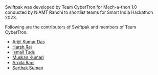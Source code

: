 Swiftpak was developed by Team CyberTron for Mech-a-thon 1.0 conducted by NIAMT Ranchi to shortlist teams for Smart India Hackathon 2023.

Following are the contributors of Swiftpak and members of Team CyberTron.
* [Arijit Kumar Das](https://www.linkedin.com/in/arijitkd)
* [Harsh Raj](https://www.linkedin.com/in/harsh-raj-b68aa0291)
* [Ismail Tudu](https://www.linkedin.com/in/ismail-tudu-3670b3291)
* [Muskan Kumari](https://www.linkedin.com/in/muskan-kumari-598858303)
* [Arpita Rani](https://www.linkedin.com/in/arpita-rani-9b3079296)
* [Sarthak Suman](https://www.linkedin.com/in/sarthak-suman-421031294)
